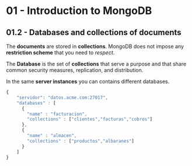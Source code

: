 # 01 - Introduction to MongoDB

## 01.2 - Databases and collections of documents

The **documents** are stored in **collections**. MongoDB does not impose any **restriction scheme** that you need to *respect*.

The **Database** is the set of **collections** that serve a purpose and that share common security measures, replication, and distribution.
 
In the same **server instances** you can contains different databases.

```javascript
{
    "servidor": "datos.acme.com:27017",
    "databases" : [
      {
        "name" : "facturacion",
        "collections" : ["clientes","facturas","cobros"]
      },
      {
        "name" : "almacen",
        "collections" : ["productos","albaranes"]
      }
    ]
}
```
